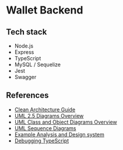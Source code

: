 # Wallet Backend

## Tech stack
- Node.js
- Express
- TypeScript
- MySQL / Sequelize
- Jest
- Swagger

## References
- [Clean Architecture Guide](https://proandroiddev.com/clean-architecture-data-flow-dependency-rule-615ffdd79e29)
- [UML 2.5 Diagrams Overview](https://www.uml-diagrams.org/uml-25-diagrams.html)
- [UML Class and Object Diagrams Overview](https://www.uml-diagrams.org/class-diagrams-overview.html)
- [UML Sequence Diagrams](https://www.uml-diagrams.org/sequence-diagrams.html)
- [Example Analysis and Design system](https://classroom.udacity.com/courses/ud805/lessons/1731528646/concepts/6460702220923)
- [Debugging TypeScript](https://code.visualstudio.com/docs/typescript/typescript-debugging)